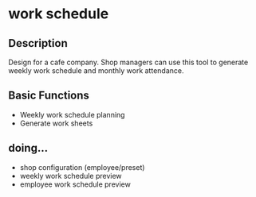 # work schedule

## Description
Design for a cafe company. Shop managers can use this tool to generate weekly work schedule and monthly work attendance.

## Basic Functions
* Weekly work schedule planning
* Generate work sheets

## doing...
* shop configuration (employee/preset)
* weekly work schedule preview
* employee work schedule preview
